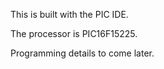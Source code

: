 This is built with the PIC IDE.

The processor is PIC16F15225.

Programming details to come later.

